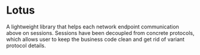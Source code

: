 # Lotus

A lightweight library that helps each network endpoint communication above on sessions. Sessions have been decoupled from concrete protocols, which allows user to keep the business code clean and get rid of variant protocol details.





